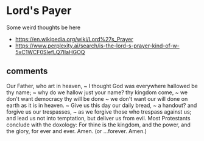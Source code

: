 # Lord's Payer

Some weird thoughts be here

* https://en.wikipedia.org/wiki/Lord%27s_Prayer
* https://www.perplexity.ai/search/is-the-lord-s-prayer-kind-of-w-5xC1WCF0SlefLQ7IIaHGOQ

## comments

Our Father, who art in heaven, ~ I thought God was everywhere
hallowed be thy name; ~ why do we hallow just your name?
thy kingdom come, ~ we don't want democracy
thy will be done ~ we don't want our will done
on earth as it is in heaven. ~
Give us this day our daily bread, ~ a handout?
and forgive us our trespasses, ~
as we forgive those who trespass against us;
and lead us not into temptation,
but deliver us from evil.
Most Protestants conclude with the doxology:
For thine is the kingdom,
and the power, and the glory,
for ever and ever. Amen. (or ...forever. Amen.)
